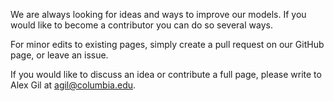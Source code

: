 We are always looking for ideas and ways to improve our models. If you would like to become a contributor you can do so several ways.

For minor edits to existing pages, simply create a pull request on our GitHub page, or leave an issue. 

If you would like to discuss an idea or contribute a full page, please write to Alex Gil at agil@columbia.edu.

